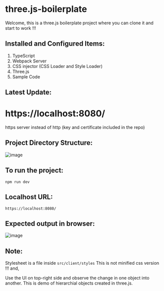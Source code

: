 # three.js-boilerplate

Welcome, this is a three.js boilerplate project where you can clone it and start to work !!!

## Installed and Configured Items:

1. TypeScript
2. Webpack Server
3. CSS injector (CSS Loader and Style Loader)
4. Three.js
5. Sample Code

## Latest Update:

# https://localhost:8080/
https server instead of http (key and certificate included in the repo)

## Project Directory Structure:

![image](https://user-images.githubusercontent.com/11494733/176046609-06ae72e6-1adc-4405-88e5-29a48ff9a800.png)

## To run the project:

```
npm run dev
```

## Localhost URL:
```
https://localhost:8080/
```
## Expected output in browser:
![image](https://user-images.githubusercontent.com/11494733/176370656-aa41dda1-dba0-46b4-b50e-1da53119282e.png)
## Note:

Stylesheet is a file inside ```src/client/styles```
This is not minified css version !!!
and,

Use the UI on top-right side and observe the change in one object into another. This is demo of hierarchial objects created in three.js.



